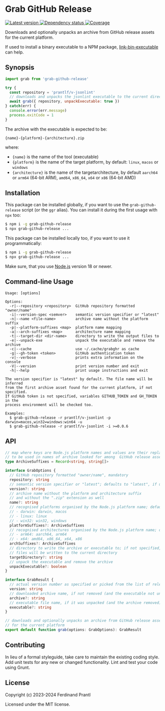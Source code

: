 # Grab GitHub Release

[![Latest version](https://img.shields.io/npm/v/grab-github-release)
 ![Dependency status](https://img.shields.io/librariesio/release/npm/grab-github-release)
](https://www.npmjs.com/package/grab-github-release)
[![Coverage](https://codecov.io/gh/prantlf/grab-github-release/branch/master/graph/badge.svg)](https://codecov.io/gh/prantlf/grab-github-release)

Downloads and optionally unpacks an archive from GitHub release assets for the current platform.

If used to install a binary executable to a NPM package, [link-bin-executable] can help.

## Synopsis

```js
import grab from 'grab-github-release'

try {
  const repository = 'prantlf/v-jsonlint'
  // downloads and unpacks the jsonlint executable to the current directory
  await grab({ repository, unpackExecutable: true })
} catch(err) {
  console.error(err.message)
  process.exitCode = 1
}
```

The archive with the executable is expected to be:

    {name}-{platform}-{architecture}.zip

where:

* `{name}` is the name of the tool (executable)
* `{platform}` is the name of the target platform, by default: `linux`, `macos` or `windows`
* `{architecture}` is the name of the targetarchitecture, by default `aarch64` or `arm64` (64-bit ARM), `amd64`, `x86_64`, `x64` or `x86` (64-bit AMD)

## Installation

This package can be installed globally, if you want to use the `grab-github-release` script (or the `ggr` alias). You can install it during the first usage with `npx` too:

```sh
$ npm i -g grab-github-release
$ npx grab-github-release ...
```

This package can be installed locally too, if you want to use it programmatically:

```sh
$ npm i -g grab-github-release
$ npx grab-github-release ...
```

Make sure, that you use [Node.js] version 18 or newer.

## Command-line Usage

    Usage: [options]

    Options:
      -r|--repository <repository>  GitHub repository formatted "owner/name"
      -i|--version-spec <semver>    semantic version specifier or "latest"
      -n|--name <file-name>         archive name without the platform suffix
      -p|--platform-suffixes <map>  platform name mapping
      -a|--arch-suffixes <map>      architecture name mapping
      -t|--target-dir <dir-name>    directory to write the output files to
      -e|--unpack-exe               unpack the executable and remove the archive
      -c|--cache                    use ~/.cache/grabghr as cache
      -g|--gh-token <token>         GitHub authentication token
      -v|--verbose                  prints extra information on the console
      -V|--version                  print version number and exit
      -h|--help                     print usage instructions and exit

    The version specifier is "latest" by default. The file name will be inferred
    from the first archive asset found for the current platform, if not specified.
    If GitHub token is not specified, variables GITHUB_TOKEN and GH_TOKEN in the
    process environment will be checked too.

    Examples:
      $ grab-github-release -r prantlf/v-jsonlint -p darwin=macos,win32=windows:win64 -u
      $ grab-github-release -r prantlf/v-jsonlint -i >=0.0.6

## API

```ts
// map where keys are Node.js platform names and values are their replacements
// to be used in names of archive looked for among  GitHub release assets
type ArchiveSuffixes = Record<string, string[]>

interface GrabOptions {
  // GitHub repository formatted "owner/name", mandatory
  repository: string
  // semantic version specifier or "latest"; defaults to "latest", if unspecified
  version?: string
  // archive name without the platform and architecture suffix
  // and without the ".zip" extension as well
  name?: string
  // recognised platforms organised by the Node.js platform name; defaults:
  // - darwin: darwin, macos
  // - linux: linux
  // - win32: win32, windows
  platformSuffixes?: ArchiveSuffixes
  // recognised architectures organised by the Node.js platform name; defaults:
  // - arm64: aarch64, arm64
  // - x64: amd64, x86_64, x64, x86
  archSuffixes?: ArchiveSuffixes
  // directory to write the archive or executable to; if not specified,
  // files will be written to the current directory
  targetDirectory?: string
  // unpack the executable and remove the archive
  unpackExecutable?: boolean
}

interface GrabResult {
  // actual version number as specified or picked from the list of releases
  version: string
  // downloaded archive name, if not removed (and the executable not unpacked)
  archive?: string
  // executable file name, if it was unpacked (and the archive removed)
  executable?: string
}

// downloads and optionally unpacks an archive from GitHub release assets
// for the current platform
export default function grab(options: GrabOptions): GrabResult
```

## Contributing

In lieu of a formal styleguide, take care to maintain the existing coding style.  Add unit tests for any new or changed functionality. Lint and test your code using Grunt.

## License

Copyright (c) 2023-2024 Ferdinand Prantl

Licensed under the MIT license.

[Node.js]: http://nodejs.org/
[link-bin-executable]: https://github.com/prantlf/link-bin-executable
